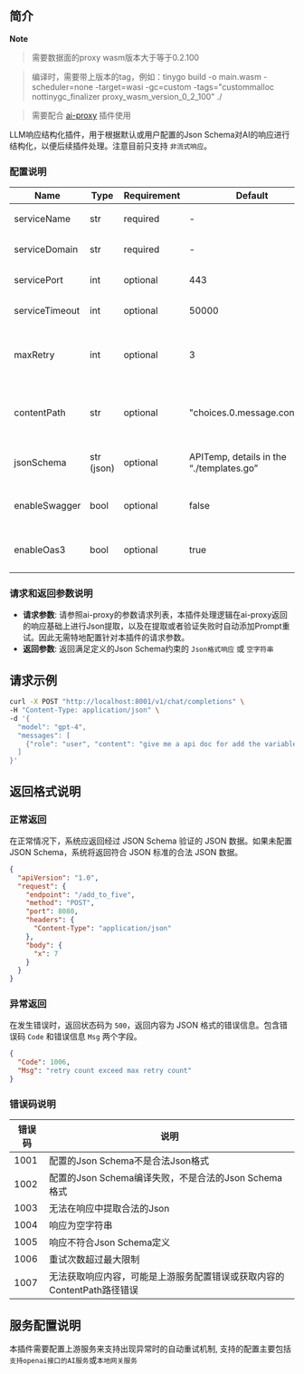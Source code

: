 ## 简介

**Note**

> 需要数据面的proxy wasm版本大于等于0.2.100
> 

> 编译时，需要带上版本的tag，例如：tinygo build -o main.wasm -scheduler=none -target=wasi -gc=custom -tags="custommalloc nottinygc_finalizer proxy_wasm_version_0_2_100" ./
> 

> 需要配合 [ai-proxy](../ai-proxy/README.md) 插件使用
> 

LLM响应结构化插件，用于根据默认或用户配置的Json Schema对AI的响应进行结构化，以便后续插件处理。注意目前只支持 `非流式响应`。

### 配置说明

| Name | Type | Requirement | Default | **Description** |
| --- | --- | --- | --- | --- |
| serviceName | str |  required | - | 网关服务名称 |
| serviceDomain | str |  required | - | 网关服务域名/IP地址 |
| servicePort | int |  optional | 443 | 网关服务端口 |
| serviceTimeout | int |  optional | 50000 | 默认请求超时时间 |
| maxRetry | int |  optional | 3 | 若回答无法正确提取格式化时重试次数 |
| contentPath | str |  optional | "choices.0.message.content” | 从LLM回答中提取响应结果的gpath路径 |
| jsonSchema | str (json) |  optional | APITemp, details in the “./templates.go” | 验证请求所参照的jsonSchema |
| enableSwagger | bool |  optional | false | 是否启用Swagger协议进行验证 |
| enableOas3 | bool |  optional | true | 是否启用Oas3协议进行验证 |

### 请求和返回参数说明

- **请求参数**: 请参照ai-proxy的参数请求列表，本插件处理逻辑在ai-proxy返回的响应基础上进行Json提取，以及在提取或者验证失败时自动添加Prompt重试。因此无需特地配置针对本插件的请求参数。
- **返回参数**: 返回满足定义的Json Schema约束的 `Json格式响应` 或 `空字符串`

## 请求示例

```bash
curl -X POST "http://localhost:8001/v1/chat/completions" \
-H "Content-Type: application/json" \
-d '{
  "model": "gpt-4",
  "messages": [
    {"role": "user", "content": "give me a api doc for add the variable x to x+5"}
  ]
}'

```

## 返回格式说明
### 正常返回
在正常情况下，系统应返回经过 JSON Schema 验证的 JSON 数据。如果未配置 JSON Schema，系统将返回符合 JSON 标准的合法 JSON 数据。
```json
{
  "apiVersion": "1.0",
  "request": {
    "endpoint": "/add_to_five",
    "method": "POST",
    "port": 8080,
    "headers": {
      "Content-Type": "application/json"
    },
    "body": {
      "x": 7
    }
  }
}
```

### 异常返回
在发生错误时，返回状态码为 `500`，返回内容为 JSON 格式的错误信息。包含错误码 `Code` 和错误信息 `Msg` 两个字段。
```json
{
  "Code": 1006,
  "Msg": "retry count exceed max retry count"
}
```

### 错误码说明
| 错误码 | 说明 |
| --- | --- |
| 1001 | 配置的Json Schema不是合法Json格式|
| 1002 | 配置的Json Schema编译失败，不是合法的Json Schema格式|
| 1003 | 无法在响应中提取合法的Json|
| 1004 | 响应为空字符串|
| 1005 | 响应不符合Json Schema定义|
| 1006 | 重试次数超过最大限制|
| 1007 | 无法获取响应内容，可能是上游服务配置错误或获取内容的ContentPath路径错误|

## 服务配置说明
本插件需要配置上游服务来支持出现异常时的自动重试机制, 支持的配置主要包括`支持openai接口的AI服务`或`本地网关服务`
